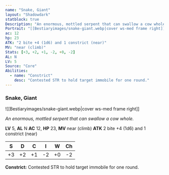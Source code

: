 ```yaml
---
name: "Snake, Giant"
layout: "Shadowdark"
statblock: true
Description: "An enormous, mottled serpent that can swallow a cow whole."
Portrait: "[[Bestiaryimages/snake-giant.webp|cover ws-med frame right]]"
ac: 12
hp: 23
ATK: "2 bite +4 (1d6) and 1 constrict (near)"
MV: "near (climb)"
Stats: [+3, +2, +1, -2, +0, -2]
AL: N
LV: 5
Source: "Core"
Abilities:
  - name: "Constrict"
    desc: "Contested STR to hold target immobile for one round."
---
```


### Snake, Giant

![[Bestiaryimages/snake-giant.webp|cover ws-med frame right]]

_An enormous, mottled serpent that can swallow a cow whole._

**LV** 5, **AL** N
**AC** 12, **HP** 23, **MV** near (climb)
**ATK** 2 bite +4 (1d6) and 1 constrict (near)

|  S  |  D  |  C  |  I  |  W  |  Ch  |
|:---:|:---:|:---:|:---:|:---:|:----:|
| +3 | +2 | +1 | -2 | +0 | -2 |

**Constrict:** Contested STR to hold target immobile for one round.

